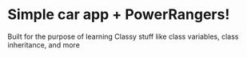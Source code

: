 # Simple car app + PowerRangers!

Built for the purpose of learning Classy stuff like class variables, class inheritance, and more